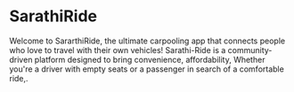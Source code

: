 # SarathiRide
Welcome to SararthiRide, the ultimate carpooling app that connects people who love to travel with their own vehicles! Sarathi-Ride is a community-driven platform designed to bring convenience, affordability, Whether you're a driver with empty seats or a passenger in search of a comfortable ride,.
